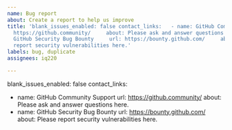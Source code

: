```yaml
---
name: Bug report
about: Create a report to help us improve
title: 'blank_issues_enabled: false contact_links:   - name: GitHub Community Support     url:
  https://github.community/     about: Please ask and answer questions here.   - name:
  GitHub Security Bug Bounty     url: https://bounty.github.com/     about: Please
  report security vulnerabilities here.'
labels: bug, duplicate
assignees: iq220

---
```


blank_issues_enabled: false
contact_links:
  - name: GitHub Community Support
    url: https://github.community/
    about: Please ask and answer questions here.
  - name: GitHub Security Bug Bounty
    url: https://bounty.github.com/
    about: Please report security vulnerabilities here.

